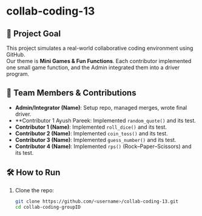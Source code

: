 # collab-coding-13

## 🎯 Project Goal
This project simulates a real-world collaborative coding environment using GitHub.  
Our theme is **Mini Games & Fun Functions**. Each contributor implemented one small game function, and the Admin integrated them into a driver program.

## 👥 Team Members & Contributions
- **Admin/Integrator (Name)**: Setup repo, managed merges, wrote final driver.
- **Contributor 1 Ayush Pareek: Implemented `random_quote()` and its test.
- **Contributor 1 (Name)**: Implemented `roll_dice()` and its test.
- **Contributor 2 (Name)**: Implemented `coin_toss()` and its test.
- **Contributor 3 (Name)**: Implemented `guess_number()` and its test.
- **Contributor 4 (Name)**: Implemented `rps()` (Rock–Paper–Scissors) and its test.


## 🛠️ How to Run
1. Clone the repo:
   ```bash
   git clone https://github.com/<username>/collab-coding-13.git
   cd collab-coding-groupID
